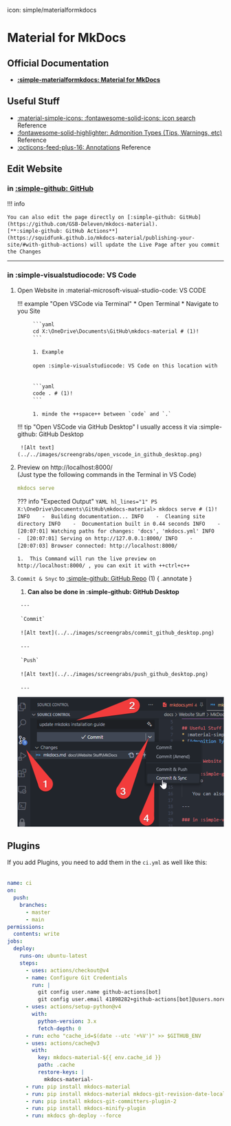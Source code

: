 icon: simple/materialformkdocs
# Material for MkDocs

## Official Documentation
* **[:simple-materialformkdocs: Material for MkDocs](https://squidfunk.github.io/mkdocs-material/getting-started/)**

## Useful Stuff
* [:material-simple-icons: :fontawesome-solid-icons: icon search](https://squidfunk.github.io/mkdocs-material/reference/icons-emojis/) Reference
* [:fontawesome-solid-highlighter: Admonition Types (Tips, Warnings, etc)](https://squidfunk.github.io/mkdocs-material/reference/admonitions/#supported-types) Reference
* [:octicons-feed-plus-16: Annotations](https://squidfunk.github.io/mkdocs-material/reference/annotations/) Reference


## Edit Website

### in **[:simple-github: GitHub](https://github.com/GSB-Deleven/mkdocs-material)**
!!! info

    You can also edit the page directly on [:simple-github: GitHub](https://github.com/GSB-Deleven/mkdocs-material).  
    [**:simple-github: GitHub Actions**](https://squidfunk.github.io/mkdocs-material/publishing-your-site/#with-github-actions) will update the Live Page after you commit the Changes

---

### in :simple-visualstudiocode: VS Code

1. Open Website in :material-microsoft-visual-studio-code: VS CODE

    !!! example "Open VSCode via Terminal"
        * Open Terminal
        * Navigate to you Site
            
            ```yaml
            cd X:\OneDrive\Documents\GitHub\mkdocs-material # (1)!
            ```
        
            1. Example

            open :simple-visualstudiocode: VS Code on this location with 
            

            ```yaml
            code . # (1)!
            ```

            1. minde the ++space++ between `code` and `.`


    !!! tip "Open VSCode via GitHub Desktop"
        I usually access it via :simple-github: GitHub Desktop

        ![Alt text](../../images/screengrabs/open_vscode_in_github_desktop.png)



2.  Preview on http://localhost:8000/  
(Just type the following commands in the Terminal in VS Code)


    ```YAML title="Command"
    mkdocs serve
    ```
    ??? info "Expected Output"
        ```YAML hl_lines="1"
        PS X:\OneDrive\Documents\GitHub\mkdocs-material> mkdocs serve # (1)!
        INFO    -  Building documentation...
        INFO    -  Cleaning site directory
        INFO    -  Documentation built in 0.44 seconds
        INFO    -  [20:07:01] Watching paths for changes: 'docs', 'mkdocs.yml'
        INFO    -  [20:07:01] Serving on http://127.0.0.1:8000/
        INFO    -  [20:07:03] Browser connected: http://localhost:8000/
        ```

        1.  This Command will run the live preview on http://localhost:8000/ , you can exit it with ++ctrl+c++ 

  
  
3. `Commit & Snyc` to [:simple-github: GitHub Repo](https://github.com/GSB-Deleven/mkdocs-material) (1)
    { .annotate }

      1. **Can also be done in :simple-github: GitHub Desktop**

        ---

        `Commit`

        ![Alt text](../../images/screengrabs/commit_github_desktop.png)

        ---

        `Push`

        ![Alt text](../../images/screengrabs/push_github_desktop.png)

        ---


    ![Alt text](../../images/screengrabs/commit_and_sync_.png)


## Plugins

If you add Plugins, you need to add them in the `ci.yml` as well like this:

```yaml linenums="1" hl_lines="30-32"

name: ci 
on:
  push:
    branches:
      - master 
      - main
permissions:
  contents: write
jobs:
  deploy:
    runs-on: ubuntu-latest
    steps:
      - uses: actions/checkout@v4
      - name: Configure Git Credentials
        run: |
          git config user.name github-actions[bot]
          git config user.email 41898282+github-actions[bot]@users.noreply.github.com
      - uses: actions/setup-python@v4
        with:
          python-version: 3.x
          fetch-depth: 0
      - run: echo "cache_id=$(date --utc '+%V')" >> $GITHUB_ENV 
      - uses: actions/cache@v3
        with:
          key: mkdocs-material-${{ env.cache_id }}
          path: .cache
          restore-keys: |
            mkdocs-material-
      - run: pip install mkdocs-material
      - run: pip install mkdocs-material mkdocs-git-revision-date-localized-plugin
      - run: pip install mkdocs-git-committers-plugin-2
      - run: pip install mkdocs-minify-plugin
      - run: mkdocs gh-deploy --force
```